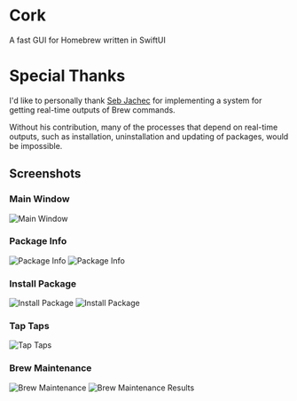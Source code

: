 # Cork
A fast GUI for Homebrew written in SwiftUI

# Special Thanks

I'd like to personally thank [Seb Jachec](https://github.com/sebj) for implementing a system for getting real-time outputs of Brew commands. 

Without his contribution, many of the processes that depend on real-time outputs, such as installation, uninstallation and updating of packages, would be impossible.

## Screenshots
### Main Window
![Main Window](https://i.imgur.com/4gEYEuB.jpg)

### Package Info
![Package Info](https://i.imgur.com/L7LyzmS.jpg)
![Package Info](https://i.imgur.com/ZHaEcOA.jpg)

### Install Package
![Install Package](https://i.imgur.com/sWt6xlw.jpg)
![Install Package](https://i.imgur.com/Agc7zxX.jpg)

### Tap Taps
![Tap Taps](https://i.imgur.com/Dya1SkM.jpg)

### Brew Maintenance
![Brew Maintenance](https://i.imgur.com/LGkDErZ.jpg)
![Brew Maintenance Results](https://i.imgur.com/GbTerQX.jpg)
